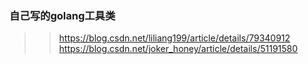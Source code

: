 ### 自己写的golang工具类
>>https://blog.csdn.net/liliang199/article/details/79340912
>> https://blog.csdn.net/joker_honey/article/details/51191580